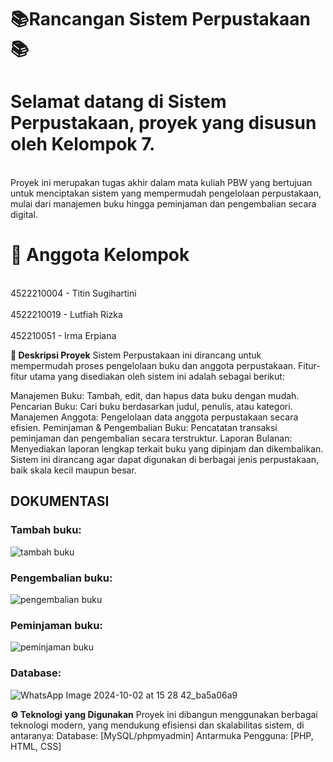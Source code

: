 # 📚Rancangan Sistem Perpustakaan 📚 #

# Selamat datang di Sistem Perpustakaan, proyek yang disusun oleh Kelompok 7. #
<br> Proyek ini merupakan tugas akhir dalam mata kuliah PBW yang bertujuan untuk menciptakan sistem yang mempermudah pengelolaan perpustakaan, mulai dari manajemen buku hingga peminjaman dan pengembalian secara digital. <br>

# 👥 Anggota Kelompok #
<br> 4522210004 - Titin Sugihartini <br>
<br> 4522210019 - Lutfiah Rizka <br>
<br> 452210051 - Irma Erpiana <br>

**📝 Deskripsi Proyek**
Sistem Perpustakaan ini dirancang untuk mempermudah proses pengelolaan buku dan anggota perpustakaan. Fitur-fitur utama yang disediakan oleh sistem ini adalah sebagai berikut:

Manajemen Buku: Tambah, edit, dan hapus data buku dengan mudah.
Pencarian Buku: Cari buku berdasarkan judul, penulis, atau kategori.
Manajemen Anggota: Pengelolaan data anggota perpustakaan secara efisien.
Peminjaman & Pengembalian Buku: Pencatatan transaksi peminjaman dan pengembalian secara terstruktur.
Laporan Bulanan: Menyediakan laporan lengkap terkait buku yang dipinjam dan dikembalikan.
Sistem ini dirancang agar dapat digunakan di berbagai jenis perpustakaan, baik skala kecil maupun besar.

## DOKUMENTASI

### Tambah buku:
![tambah buku](https://github.com/user-attachments/assets/73729750-33d3-45e2-a350-5a9a6c0e155b)

### Pengembalian buku:
![pengembalian buku](https://github.com/user-attachments/assets/f5592c63-d71a-4366-b78f-1032117ff02f)

### Peminjaman buku:
![peminjaman buku](https://github.com/user-attachments/assets/c546c4f0-a432-484c-b31b-fe5045560197)

### Database:
![WhatsApp Image 2024-10-02 at 15 28 42_ba5a06a9](https://github.com/user-attachments/assets/83d76ab7-4026-4a6d-9648-2515442fc307)


**⚙️ Teknologi yang Digunakan**
Proyek ini dibangun menggunakan berbagai teknologi modern, yang mendukung efisiensi dan skalabilitas sistem, di antaranya:
Database: [MySQL/phpmyadmin]
Antarmuka Pengguna: [PHP, HTML, CSS]
